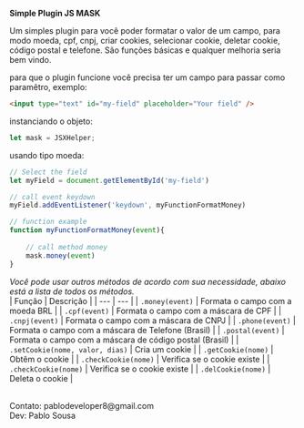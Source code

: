 **Simple Plugin JS MASK**

Um simples plugin para você poder formatar o valor de um campo, para modo moeda, cpf, cnpj, criar cookies, selecionar
cookie, deletar cookie, código postal e telefone. São funções básicas e qualquer melhoria seria bem vindo.

para que o plugin funcione você precisa ter um campo para passar como paramêtro, exemplo:
```HTML
<input type="text" id="my-field" placeholder="Your field" />
```

instanciando o objeto:
```javascript
let mask = JSXHelper;
```

usando tipo moeda:
```javascript
// Select the field
let myField = document.getElementById('my-field')

// call event keydown
myField.addEventListener('keydown', myFunctionFormatMoney)

// function example
function myFunctionFormatMoney(event){
    
    // call method money
    mask.money(event)
}
```

_Você pode usar outros métodos de acordo com sua necessidade, abaixo está a lista de todos os métodos._<br/>
| Função | Descrição |
| --- | --- |
| `.money(event)` | Formata o campo com a moeda BRL |
| `.cpf(event)` | Formata o campo com a máscara de CPF |
| `.cnpj(event)` | Formata o campo com a máscara de CNPJ |
| `.phone(event)` | Formata o campo com a máscara de Telefone (Brasil) |
| `.postal(event)` | Formata o campo com a máscara de código postal (Brasil) |
| `.setCookie(nome, valor, dias)` | Cria um cookie |
| `.getCookie(nome)` | Obtêm o cookie |
| `.checkCookie(nome)` | Verifica se o cookie existe |
| `.checkCookie(nome)` | Verifica se o cookie existe |
| `.delCookie(nome)` | Deleta o cookie |


<br/>
Contato: pablodeveloper8@gmail.com<br/>
Dev: Pablo Sousa
